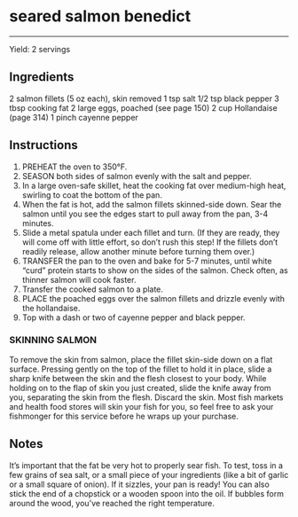 # seared salmon benedict
---
Yield: 2 servings

## Ingredients
2 salmon fillets (5 oz each), skin removed
1 tsp salt
1/2 tsp black pepper
3 tbsp cooking fat
2 large eggs, poached (see page 150)
2 cup Hollandaise (page 314)
1 pinch cayenne pepper

## Instructions
1. PREHEAT the oven to 350°F.
2. SEASON both sides of salmon evenly with the salt and pepper.
3. In a large oven-safe skillet, heat the cooking fat over medium-high heat, swirling to coat the bottom of the pan.
4. When the fat is hot, add the salmon fillets skinned-side down. Sear the salmon until you see the edges start to pull away from the pan, 3-4 minutes.
5. Slide a metal spatula under each fillet and turn. (If they are ready, they will come off with little effort, so don’t rush this step! If the fillets
don’t readily release, allow another minute before turning them over.)
6. TRANSFER the pan to the oven and bake for 5-7 minutes, until white “curd” protein starts to show on the sides of the salmon. Check often, as thinner salmon will cook faster.
7. Transfer the cooked salmon to a plate.
8. PLACE the poached eggs over the salmon fillets and drizzle evenly with the hollandaise.
9. Top with a dash or two of cayenne pepper and black pepper.

### SKINNING SALMON
To remove the skin from salmon, place the fillet skin-side down on a flat surface. Pressing gently on the top of the fillet to hold it in place, slide a sharp
knife between the skin and the flesh closest to your body. While holding on to the flap of skin you just created, slide the knife away from you, separating the skin from the flesh. Discard the skin. Most fish markets and health food stores will skin your fish for you, so feel free to ask your fishmonger for this service before he wraps up your purchase.


## Notes

It’s important that the fat be very hot to properly sear fish. To test, toss in a few grains of sea salt, or a small piece of your ingredients (like a bit of garlic or a small square of onion). If it sizzles, your pan is ready! You can also stick the end of a chopstick or a wooden spoon into the oil. If bubbles form around the wood, you’ve reached the right temperature.